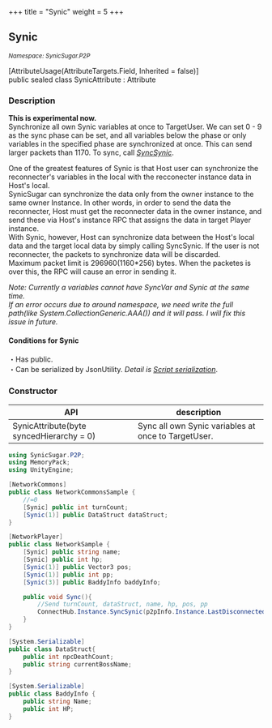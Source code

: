 +++
title = "Synic"
weight = 5
+++
## Synic
<small>*Namespace: SynicSugar.P2P* </small>

[AttributeUsage(AttributeTargets.Field, Inherited = false)]<br>
public sealed class SynicAttribute : Attribute


### Description
**This is experimental now.**<br>
Synchronize all own Synic variables at once to TargetUser. We can set 0 - 9 as the sync phase can be set, and all variables below the phase or only variables in the specified phase are synchronized at once. This can send larger packets than 1170. To sync, call *[SyncSynic](../../SynicSugar.P2P/ConnectHub/syncsynic)*.<br>

One of the greatest features of Synic is that Host user can synchronize the reconnecter's variables in the local with the recconecter instance data in Host's local. <br>
SynicSugar can synchronize the data only from the owner instance to the same owner Instance. In other words, in order to send the data the reconnecter, Host must get the reconnecter data in the owner instance, and send these via Host's instance RPC that assigns the data in target Player instance.<br>
With Synic, however, Host can synchronize data between the Host's local data and the target local data by simply calling SyncSynic. If the user is not reconnecter, the packets to synchronize data will be discarded.<br>
Maximum packet limit is 296960(1160*256) bytes. When the packetes is over this, the RPC will cause an error in sending it.


*Note: Currently a variables cannot have SyncVar and Synic at the same time.*<br>
*If an error occurs due to around namespace, we need write the full path(like System.CollectionGeneric.AAA())  and it will pass. I will fix this issue in future.*

#### Conditions for Synic
・Has public.<br>
・Can be serialized by JsonUtility. *Detail is [Script serialization](https://docs.unity3d.com/2021.3/Documentation/Manual/script-Serialization.html)*.


### Constructor

| API | description |
|---|---|
| SynicAttribute(byte syncedHierarchy = 0) | Sync all own Synic variables at once to TargetUser. |


```cs
using SynicSugar.P2P;
using MemoryPack;
using UnityEngine;

[NetworkCommons]
public class NetworkCommonsSample {
    //=0
    [Synic] public int turnCount;
    [Synic(1)] public DataStruct dataStruct;
}

[NetworkPlayer]
public class NetworkSample {
    [Synic] public string name;
    [Synic] public int hp;
    [Synic(1)] public Vector3 pos;
    [Synic(1)] public int pp;
    [Synic(3)] public BaddyInfo baddyInfo;

    public void Sync(){
        //Send turnCount, dataStruct, name, hp, pos, pp
        ConnectHub.Instance.SyncSynic(p2pInfo.Instance.LastDisconnectedUsersId, 1);
    }
}

[System.Serializable]
public class DataStruct{
    public int npcDeathCount;
    public string currentBossName;
}

[System.Serializable]
public class BaddyInfo {
    public string Name;
    public int HP;
}
```